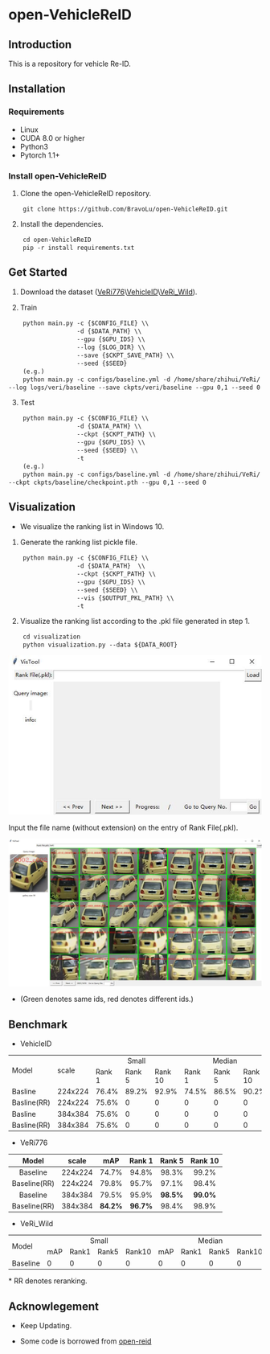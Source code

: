 # open-VehicleReID 

## Introduction 

This is a repository for vehicle Re-ID.

## Installation

### Requirements
* Linux
* CUDA 8.0 or higher 
* Python3
* Pytorch 1.1+

### Install open-VehicleReID
1. Clone the open-VehicleReID repository.
```shell
    git clone https://github.com/BravoLu/open-VehicleReID.git
```

2. Install the dependencies. 
```shell
    cd open-VehicleReID 
    pip -r install requirements.txt 
```

## Get Started

1. Download the dataset ([VeRi776](https://vehiclereid.github.io/VeRi/)\\[VehicleID](https://www.pkuml.org/resources/pku-vehicleid.html)\\[VeRi_Wild](https://github.com/PKU-IMRE/VERI-Wild)).

2. Train
```shell
    python main.py -c {$CONFIG_FILE} \\
                   -d {$DATA_PATH} \\
                   --gpu {$GPU_IDS} \\
                   --log {$LOG_DIR} \\
                   --save {$CKPT_SAVE_PATH} \\
                   --seed {$SEED} 
    (e.g.)
    python main.py -c configs/baseline.yml -d /home/share/zhihui/VeRi/ --log logs/veri/baseline --save ckpts/veri/baseline --gpu 0,1 --seed 0 
```

3. Test 
```shell 
    python main.py -c {$CONFIG_FILE} \\
                   -d {$DATA_PATH} \\
                   --ckpt {$CKPT_PATH} \\
                   --gpu {$GPU_IDS} \\
                   --seed {$SEED} \\
                   -t 
    (e.g.)
    python main.py -c configs/baseline.yml -d /home/share/zhihui/VeRi/ --ckpt ckpts/baseline/checkpoint.pth --gpu 0,1 --seed 0
```
## Visualization 

* We visualize the ranking list in Windows 10.

1. Generate the ranking list pickle file.
```shell
    python main.py -c {$CONFIG_FILE} \\
                   -d {$DATA_PATH}  \\
                   --ckpt {$CKPT_PATH} \\
                   --gpu {$GPU_IDS} \\
                   --seed {$SEED} \\
                   --vis {$OUTPUT_PKL_PATH} \\ 
                   -t
```

2. Visualize the ranking list according to the .pkl file generated in step 1. 
```shell
    cd visualization
    python visualization.py --data ${DATA_ROOT}
```
![pic](imgs/ui.jpg)

Input the file name (without extension) on the entry of Rank File(.pkl).

![pic](imgs/rank_list.jpg)

* (Green denotes same ids, red denotes different ids.)

## Benchmark
* VehicleID

<table>
   <tr>
      <td rowspan="2">Model</td>
      <td rowspan="2">scale</td>
      <td colspan="3" align="center">Small</td>
      <td colspan="3" align="center">Median</td>
      <td colspan="3" align="center">Large</td>
   </tr>
   <tr>
      <td>Rank 1</td>
      <td>Rank 5</td>
      <td>Rank 10</td>
      <td>Rank 1</td>
      <td>Rank 5</td>
      <td>Rank 10</td>
      <td>Rank 1</td>
      <td>Rank 5</td>
      <td>Rank 10</td>
   </tr>
   <tr>
      <td>Basline</td>
      <td>224x224</td>
      <td>76.4%</td>
      <td>89.2%</td>
      <td>92.9%</td>
      <td>74.5%</td>
      <td>86.5%</td>
      <td>90.2%</td>
      <td>71.5%</td>
      <td>83.6%</td>
      <td>87.7%</td>
   </tr>
   <tr>
      <td>Basline(RR)</td>
      <td>224x224</td>
      <td>75.6%</td>
      <td>0</td>
      <td>0</td>
      <td>0</td>
      <td>0</td>
      <td>0</td>
      <td>0</td>
      <td>0</td>
      <td>0</td>
   </tr>
      <td>Basline</td>
      <td>384x384</td>
      <td>75.6%</td>
      <td>0</td>
      <td>0</td>
      <td>0</td>
      <td>0</td>
      <td>0</td>
      <td>0</td>
      <td>0</td>
      <td>0</td>
   </tr>
      <td>Basline(RR)</td>
      <td>384x384</td>
      <td>75.6%</td>
      <td>0</td>
      <td>0</td>
      <td>0</td>
      <td>0</td>
      <td>0</td>
      <td>0</td>
      <td>0</td>
      <td>0</td>
   </tr>      
</table> 

* VeRi776

|    Model        | scale   | mAP   | Rank 1 | Rank 5 | Rank 10 |                                                                                                                 
| :-------------: | :-----: | :---: | :----: | :----: | :-----: | 
|    Baseline     | 224x224 | 74.7% | 94.8%  | 98.3%  |  99.2%  |  
|    Baseline(RR) | 224x224 | 79.8% | 95.7%  | 97.1%  |  98.4%  |
|    Baseline     | 384x384 | 79.5% | 95.9%  | **98.5%**  |  **99.0%**  |
|    Baseline(RR) | 384x384 | **84.2%** | **96.7%**  | 98.4%  |  98.9%  |

* VeRi_Wild

<table>
   <tr>
      <td rowspan="2">Model</td>
      <td colspan="4" align="center">Small</td>
      <td colspan="4" align="center">Median</td>
      <td colspan="4" align="center">Large</td>
   </tr>
   <tr>
      <td>mAP</td>
      <td>Rank1</td>
      <td>Rank5</td>
      <td>Rank10</td>
      <td>mAP</td>
      <td>Rank1</td>
      <td>Rank5</td>
      <td>Rank10</td>
      <td>mAP</td>
      <td>Rank1</td>
      <td>Rank5</td>
      <td>Rank10</td>
   </tr>
   <tr>
      <td>Baseline</td>
      <td>0</td>
      <td>0</td>
      <td>0</td>
      <td>0</td>
      <td>0</td>
      <td>0</td>
      <td>0</td>
      <td>0</td>
      <td>0</td>
      <td>0</td>
      <td>0</td>
      <td>0</td>
   </tr>
</table>

\* RR denotes reranking. 

## Acknowlegement

* Keep Updating.

* Some code is borrowed from [open-reid](https://github.com/Cysu/open-reid)
